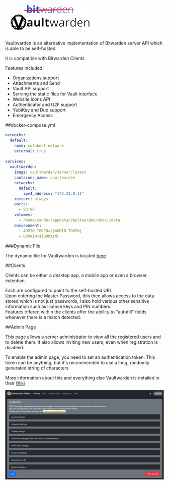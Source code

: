 
![](images/vaultwarden.png)  

Vaultwarden is an alternative implementation of Bitwarden server API which is able to be self-hosted.

It is compatible with Bitwarden Clients

Features included:

- Organizations support
- Attachments and Send
- Vault API support
- Serving the static files for Vault interface
- Website icons API
- Authenticator and U2F support
- YubiKey and Duo support
- Emergency Access

##docker-compose.yml

``` yaml
networks:
  default:
    name: cuthbert-network
    external: true

services:
  vaultwarden:
    image: vaultwarden/server:latest
    container_name: vaultwarden
    networks:
      default:
        ipv4_address: "172.22.0.11"
    restart: always
    ports:
      - 83:80
    volumes:
      - /home/xander/appdata/Vaultwarden/data:/data
    environment:
      - ADMIN_TOKEN=${ADMIN_TOKEN}
      - DOMAIN=${DOMAIN}
```
###Dynamic File

The dynamic file for Vaultwarden is located [here](https://docs.xanderman.co.uk/dynamic/#vaultwarden-cuthbert)

##Clients

Clients can be either a desktop app, a mobile app or even a browser extention.

Each are configured to point to the self-hosted URL  
Upon entering the Master Password, this then allows access to the data stored which is not just passwords,  I also hold various other sensitive information such as license keys and PIN numbers.  
Features offered within the clients offer the abillity to "autofill" fields whenever there is a match detected.

##Admin Page

This page allows a server administrator to view all the registered users and to delete them. It also allows inviting new users, even when registration is disabled.

To enable the admin page, you need to set an authentication token. This token can be anything, but it's recommended to use a long, randomly generated string of characters

More information about this and everything else Vaultwarden is detailed in their [Wiki](https://github.com/dani-garcia/vaultwarden/wiki)

![](images/adminpage.png)

